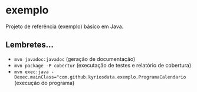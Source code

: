 # exemplo
Projeto de referência (exemplo) básico em Java.

## Lembretes...
- `mvn javadoc:javadoc` (geração de documentação)
- `mvn package -P cobertur` (executação de testes e relatório de cobertura)
- `mvn exec:java -Dexec.mainClass="com.github.kyriosdata.exemplo.ProgramaCalendario` (execução do programa)
